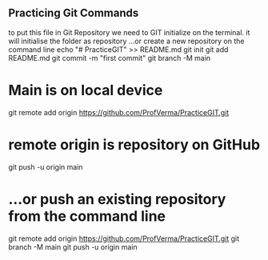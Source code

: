 ## Practicing Git Commands 
to put this file in Git 
Repository we need to GIT initialize on the terminal. it will initialise the folder as repository 
…or create a new repository on the command line 
echo "# PracticeGIT" >> README.md
git init
git add README.md
git commit -m "first commit"
git branch -M main 
# Main is on local device
git remote add origin https://github.com/ProfVerma/PracticeGIT.git
# remote origin is repository on GitHub
git push -u origin main
# …or push an existing repository from the command line
git remote add origin https://github.com/ProfVerma/PracticeGIT.git
git branch -M main
git push -u origin main
